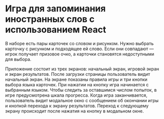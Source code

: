 # Игра для запоминания иностранных слов с использованием React

В наборе есть пары карточек со словом и рисунком. Нужно выбрать карточку с рисунком и подходящее ей слово. Если они совпадают — игрок получает призовое очко, а карточки становятся недоступными для выбора.

Приложение состоит из трех экранов: начальный экран, игровой экран и экран результатов.
После загрузки страницы пользователь видит начальный экран. На экране показаны правила игры и три кнопки выбора языка карточек.
При нажатии на кнопку игра начинается с выбранным языком.
Чтобы следить за оставшимся числом попыток, в игре предусмотрена шкала прогресса.
Когда игра заканчивается, пользователь видит модальное окно с сообщением об окончании игры и кнопкой перехода к экрану результатов.
Переход к следующему экрану происходит после нажатия на кнопку в модальном окне.




